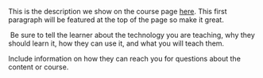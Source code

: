 This is the description we show on the course page [here](https://lab.github.com/zocom-johan-kivi/progressive-web-apps). This first paragraph will be featured at the top of the page so make it great.
​

​
Be sure to tell the learner about the technology you are teaching, why they should learn it, how they can use it, and what you will teach them.
​


Include information on how they can reach you for questions about the content or course. 